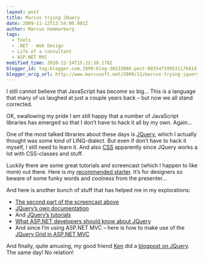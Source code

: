 ```yaml
---
layout: post
title: Marcus trying JQuery
date: 2009-11-12T13:54:00.001Z
author: Marcus Hammarberg
tags:
  - Tools
  - .NET - Web Design
  - Life of a consultant
  - ASP.NET MVC
modified_time: 2010-12-14T15:22:38.178Z
blogger_id: tag:blogger.com,1999:blog-36533086.post-8035475995311768141
blogger_orig_url: http://www.marcusoft.net/2009/11/marcus-trying-jquery.html
---
```



I still cannot believe that JavaScript has become so big… This is a
language that many of us laughed at just a couple years back – but now
we all stand corrected.

OK, swallowing my pride I am still happy that a number of JavaScript
libraries has emerged so that I don’t have to hack it all by my own.
Again…

One of the most talked libraries about these days is
<a href="http://jquery.com/" target="_blank">JQuery</a>, which I
actually thought was some kind of LINQ-dialect. But even if don’t have
to hack it myself, I still need to learn it. And also
<a href="http://www.csszengarden.com/" target="_blank">CSS</a>
apparently since JQuery works a lot with CSS-classes and stuff.

Luckily there are some great tutorials and screencast (which I happen to
like more) out there. Here is my <a
href="http://css-tricks.com/video-screencasts/20-introduction-to-jquery/"
target="_blank">recommended starter</a>. It’s for designers so beware of
some funky words and coolness from the presenter…

And here is another bunch of stuff that has helped me in my
explorations:

- <a href="http://css-tricks.com/video-screencasts/35-intro-to-jquery-2/"
    target="_blank">The second part of the screencast above</a>
- <a href="http://docs.jquery.com/" target="_blank">JQuery’s own
    documentation</a>
- And
    <a href="http://docs.jquery.com/Tutorials" target="_blank">JQuery’s
    tutorials</a>
- <a
    href="http://visitmix.com/Opinions/What-ASPNET-Developers-Should-Know-About-jQuery"
    target="_blank">What ASP.NET developers should know about JQuery</a>
- And since I’m using ASP.NET MVC – here is how to make use of the <a
    href="http://haacked.com/archive/2009/04/14/using-jquery-grid-with-asp.net-mvc.aspx"
    target="_blank">JQuery Grid in ASP.NET MVC</a>

And finally, quite amusing, my good friend
<a href="http://kenlarsson.blogspot.com/" target="_blank">Ken</a> did a
<a
href="http://kenlarsson.blogspot.com/2009/11/using-jquery-to-solve-problems_12.html"
target="_blank">blogpost on JQuery</a>. The same day! No relation!
